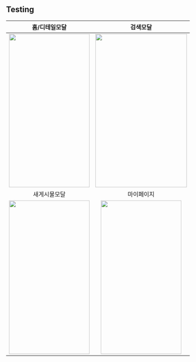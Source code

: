 ## Testing

|홈/디테일모달|검색모달|
|:---:|:---:|
|<img src="https://github.com/user-attachments/assets/fd94ee1e-fce5-4711-b22c-9ec694b82c81" width="220px" height="420px">|<img src="https://github.com/user-attachments/assets/6401435d-24be-461f-9791-c19113ef99ce" width="250px" height="420px">|
|새게시물모달|마이페이지|
|<img src="https://github.com/user-attachments/assets/9aa27c8b-5f3f-47a3-b5d0-cbc9674419f9" width="220px" height="420px">|<img src="https://github.com/user-attachments/assets/f84a1a1d-c514-417a-891e-9effe11bbce3" width="220px" height="420px">|

















